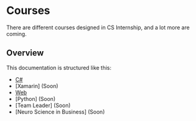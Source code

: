 # Courses

There are different courses designed in CS Internship, and a lot more are coming.


## Overview
This documentation is structured like this:
- [C#](/courses/csharp/README.md)
- [Xamarin] (Soon)<!-- - (/course-xamarin.md) -->
- [Web](/courses/web/README.md)
- [Python] (Soon)
- [Team Leader] (Soon)<!-- - (/course-scrum-master.md) -->
- [Neuro Science in Business] (Soon)
